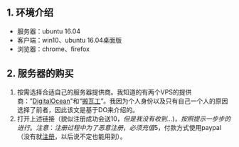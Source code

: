 ## 1. 环境介绍
* 服务器：ubuntu 16.04
* 客户端：win10、ubuntu 16.04桌面版
* 浏览器：chrome、firefox

## 2. 服务器的购买
1. 按需选择合适自己的服务器提供商。我知道的有两个VPS的提供商：”[DigitalOcean](https://www.digitalocean.com/github-students/?utm_medium=partnerships&utm_source=github&utm_campaign=studentdevpack)"和“[搬瓦工](http://banwagong.cn/)”。我因为个人身份以及只有自己一个人的原因选择了前者，因此该文是基于DO来介绍的。<br/>
2. 打开上述链接（貌似注册成功会送$10，但是我没有收到...)，按照提示一步步的进行。注意：注册过程中为了恶意注册，必须充值$5，付款方式使用paypal（没有就[注册](https://www.paypal.com/c2/webapps/mpp/consumer?locale.x=zh_C2)，以后说不定也能用到）。
